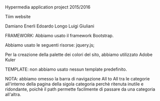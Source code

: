 Hypermedia application project 2015/2016

Tiim website

Damiano Enerli
Edoardo Longo
Luigi Giuliani

FRAMEWORK:
Abbiamo usato il framework Bootstrap.

Abbiamo usato le seguenti risorse:
    jquery.js;
  
Per la creazione della palette dei colori del sito, abbiamo utilizzato Adobe Kuler    

TEMPLATE:
non abbiamo usato nessun template predefinito. 

NOTA:
abbiamo omesso la barra di navigazione All to All tra le categorie all'interno della pagina della sigola categoria perchè ritenuta inutile e ridondante, poichè  il path permette facilmente di passare da una categoria all'altra.
